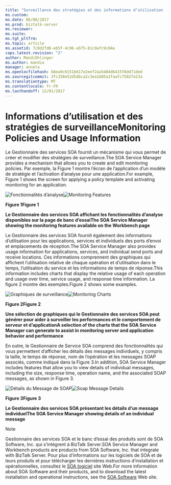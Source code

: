 ```yaml
---
title: "Surveillance des stratégies et des informations d’utilisation | Documents Microsoft"
ms.custom: 
ms.date: 06/08/2017
ms.prod: biztalk-server
ms.reviewer: 
ms.suite: 
ms.tgt_pltfrm: 
ms.topic: article
ms.assetid: 7c0d2fd0-e65f-4c96-a5f5-81c9afc9c04e
caps.latest.revision: "2"
author: MandiOhlinger
ms.author: mandia
manager: anneta
ms.openlocfilehash: b8ea9c6151b617e2eef2aa5404d6415f8dd71ded
ms.sourcegitcommit: 3fc338e52d5dbca2c3ea1685a2faafc7582fe23a
ms.translationtype: MT
ms.contentlocale: fr-FR
ms.lasthandoff: 12/01/2017
---
```

# <a name="monitoring-policies-and-usage-information"></a><span data-ttu-id="1871c-102">Informations d’utilisation et des stratégies de surveillance</span><span class="sxs-lookup"><span data-stu-id="1871c-102">Monitoring Policies and Usage Information</span></span>
<span data-ttu-id="1871c-103">Le Gestionnaire des services SOA fournit un mécanisme qui vous permet de créer et modifier des stratégies de surveillance.</span><span class="sxs-lookup"><span data-stu-id="1871c-103">The SOA Service Manager provides a mechanism that allows you to create and edit monitoring policies.</span></span> <span data-ttu-id="1871c-104">Par exemple, la Figure 1 montre l’écran de l’application d’un modèle de stratégie et l’activation d’analyse pour une application.</span><span class="sxs-lookup"><span data-stu-id="1871c-104">For example, Figure 1 shows the screen for applying a policy template and activating monitoring for an application.</span></span>  
  
 <span data-ttu-id="1871c-105">![Fonctionnalités d’analyse](../esb-toolkit/media/ch9-monitoringfeatures.jpg "Ch9-MonitoringFeatures")</span><span class="sxs-lookup"><span data-stu-id="1871c-105">![Monitoring Features](../esb-toolkit/media/ch9-monitoringfeatures.jpg "Ch9-MonitoringFeatures")</span></span>  
  
 <span data-ttu-id="1871c-106">**Figure 1**</span><span class="sxs-lookup"><span data-stu-id="1871c-106">**Figure 1**</span></span>  
  
 <span data-ttu-id="1871c-107">**Le Gestionnaire des services SOA affichant les fonctionnalités d’analyse disponibles sur la page de banc d’essai**</span><span class="sxs-lookup"><span data-stu-id="1871c-107">**The SOA Service Manager showing the monitoring features available on the Workbench page**</span></span>  
  
 <span data-ttu-id="1871c-108">Le Gestionnaire des services SOA fournit également des informations d’utilisation pour les applications, services et individuels des ports d’envoi et emplacements de réception.</span><span class="sxs-lookup"><span data-stu-id="1871c-108">The SOA Service Manager also provides usage information for applications, services, and individual send ports and receive locations.</span></span> <span data-ttu-id="1871c-109">Ces informations comprennent des graphiques qui affichent l’utilisation relative de chaque opération et d’utilisation dans le temps, l’utilisation du service et les informations de temps de réponse.</span><span class="sxs-lookup"><span data-stu-id="1871c-109">This information includes charts that display the relative usage of each operation and usage over time, service usage, and response time information.</span></span> <span data-ttu-id="1871c-110">La figure 2 montre des exemples.</span><span class="sxs-lookup"><span data-stu-id="1871c-110">Figure 2 shows some examples.</span></span>  
  
 <span data-ttu-id="1871c-111">![Graphiques de surveillance](../esb-toolkit/media/ch9-monitoringcharts.jpg "Ch9-MonitoringCharts")</span><span class="sxs-lookup"><span data-stu-id="1871c-111">![Monitoring Charts](../esb-toolkit/media/ch9-monitoringcharts.jpg "Ch9-MonitoringCharts")</span></span>  
  
 <span data-ttu-id="1871c-112">**Figure 2**</span><span class="sxs-lookup"><span data-stu-id="1871c-112">**Figure 2**</span></span>  
  
 <span data-ttu-id="1871c-113">**Une sélection de graphiques qui le Gestionnaire des services SOA peut générer pour aider à surveiller les performances et le comportement de serveur et d’application**</span><span class="sxs-lookup"><span data-stu-id="1871c-113">**A selection of the charts that the SOA Service Manager can generate to assist in monitoring server and application behavior and performance**</span></span>  
  
 <span data-ttu-id="1871c-114">En outre, le Gestionnaire de Service SOA comprend des fonctionnalités qui vous permettent d’afficher les détails des messages individuels, y compris la taille, le temps de réponse, nom de l’opération et les messages SOAP associés, comme indiqué dans la Figure 3.</span><span class="sxs-lookup"><span data-stu-id="1871c-114">In addition, SOA Service Manager includes features that allow you to view details of individual messages, including the size, response time, operation name, and the associated SOAP messages, as shown in Figure 3.</span></span>  
  
 <span data-ttu-id="1871c-115">![Détails du Message de SOAP](../esb-toolkit/media/ch9-soapmessagedetails.jpg "Ch9-SoapMessageDetails")</span><span class="sxs-lookup"><span data-stu-id="1871c-115">![Soap Message Details](../esb-toolkit/media/ch9-soapmessagedetails.jpg "Ch9-SoapMessageDetails")</span></span>  
  
 <span data-ttu-id="1871c-116">**Figure 3**</span><span class="sxs-lookup"><span data-stu-id="1871c-116">**Figure 3**</span></span>  
  
 <span data-ttu-id="1871c-117">**Le Gestionnaire des services SOA présentant les détails d’un message individuel**</span><span class="sxs-lookup"><span data-stu-id="1871c-117">**The SOA Service Manager showing details of an individual message**</span></span>  
  
> [!NOTE]
>  <span data-ttu-id="1871c-118">Gestionnaire des services SOA et le banc d’essai des produits sont de SOA Software, Inc. qui s’intègrent à BizTalk Server.</span><span class="sxs-lookup"><span data-stu-id="1871c-118">SOA Service Manager and Workbench products are products from SOA Software, Inc. that integrate with BizTalk Server.</span></span> <span data-ttu-id="1871c-119">Pour plus d’informations sur les logiciels de SOA et de leurs produits et pour télécharger les dernières instructions d’installation et opérationnelles, consultez le [SOA logiciel](http://go.microsoft.com/fwlink/?LinkId=188559) site Web.</span><span class="sxs-lookup"><span data-stu-id="1871c-119">For more information about SOA Software and their products, and to download the latest installation and operational instructions, see the [SOA Software](http://go.microsoft.com/fwlink/?LinkId=188559) Web site.</span></span>